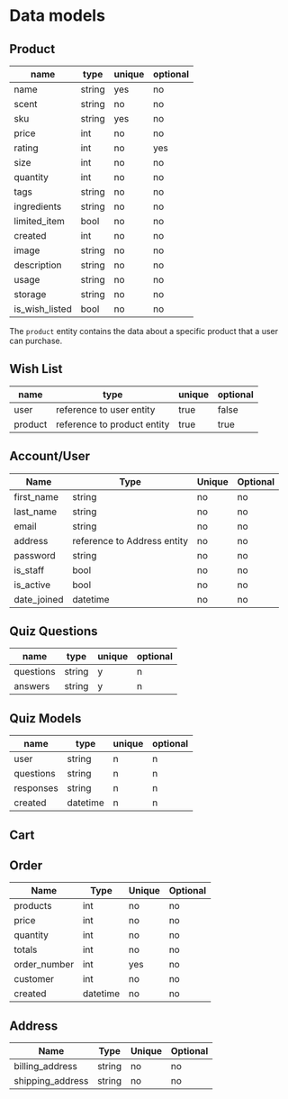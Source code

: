 # Data models

## Product

| name           | type   | unique | optional |
| -------------- | ------ | ------ | -------- |
| name           | string | yes    | no       |
| scent          | string | no     | no       |
| sku            | string | yes    | no       |
| price          | int    | no     | no       |
| rating         | int    | no     | yes      |
| size           | int    | no     | no       |
| quantity       | int    | no     | no       |
| tags           | string | no     | no       |
| ingredients    | string | no     | no       |
| limited_item   | bool   | no     | no       |
| created        | int    | no     | no       |
| image          | string | no     | no       |
| description    | string | no     | no       |
| usage          | string | no     | no       |
| storage        | string | no     | no       |
| is_wish_listed | bool   | no     | no       |

The `product` entity contains the data about a specific product
that a user can purchase.

## Wish List

| name    | type                        | unique | optional |
| ------- | --------------------------- | ------ | -------- |
| user    | reference to user entity    | true   | false    |
| product | reference to product entity | true   | true     |

## Account/User

| Name        | Type                        | Unique | Optional |
| ----------- | --------------------------- | ------ | -------- |
| first_name  | string                      | no     | no       |
| last_name   | string                      | no     | no       |
| email       | string                      | no     | no       |
| address     | reference to Address entity | no     | no       |
| password    | string                      | no     | no       |
| is_staff    | bool                        | no     | no       |
| is_active   | bool                        | no     | no       |
| date_joined | datetime                    | no     | no       |

## Quiz Questions

| name      | type   | unique | optional |
| --------- | ------ | ------ | -------- |
| questions | string | y      | n        |
| answers   | string | y      | n        |

## Quiz Models

| name      | type     | unique | optional |
| --------- | -------- | ------ | -------- |
| user      | string   | n      | n        |
| questions | string   | n      | n        |
| responses | string   | n      | n        |
| created   | datetime | n      | n        |

## Cart

## Order

| Name         | Type     | Unique | Optional |
| ------------ | -------- | ------ | -------- |
| products     | int      | no     | no       |
| price        | int      | no     | no       |
| quantity     | int      | no     | no       |
| totals       | int      | no     | no       |
| order_number | int      | yes    | no       |
| customer     | int      | no     | no       |
| created      | datetime | no     | no       |

## Address

| Name             | Type   | Unique | Optional |
| ---------------- | ------ | ------ | -------- |
| billing_address  | string | no     | no       |
| shipping_address | string | no     | no       |
